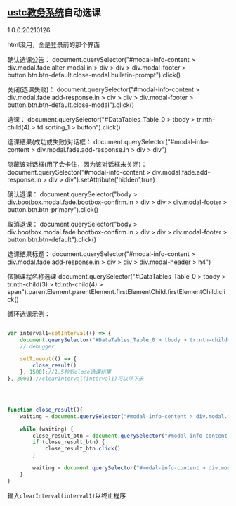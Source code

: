 
## [ustc教务系统](jw.ustc.edu.cn)自动选课

1.0.0.20210126


html没用，全是登录前的那个界面

确认选课公告：
document.querySelector("#modal-info-content > div.modal.fade.alter-modal.in > div > div > div.modal-footer > button.btn.btn-default.close-modal.bulletin-prompt").click()

关闭(选课失败)：
document.querySelector("#modal-info-content > div.modal.fade.add-response.in > div > div > div.modal-footer > button.btn.btn-default.close-modal").click()

选课：
document.querySelector("#DataTables_Table_0 > tbody > tr:nth-child(4) > td.sorting_1 > button").click()

选课结果(成功或失败)对话框：
document.querySelector("#modal-info-content > div.modal.fade.add-response.in > div > div")

隐藏该对话框(用了会卡住，因为该对话框未关闭)：
document.querySelector("#modal-info-content > div.modal.fade.add-response.in > div > div").setAttribute('hidden',true)

确认退课：
document.querySelector("body > div.bootbox.modal.fade.bootbox-confirm.in > div > div > div.modal-footer > button.btn.btn-primary").click()

取消退课：
document.querySelector("body > div.bootbox.modal.fade.bootbox-confirm.in > div > div > div.modal-footer > button.btn.btn-default").click()

选课结果标题：
document.querySelector("#modal-info-content > div.modal.fade.add-response.in > div > div > div.modal-header > h4")

依据课程名称选课
document.querySelector("#DataTables_Table_0 > tbody > tr:nth-child(3) > td:nth-child(4) > span").parentElement.parentElement.firstElementChild.firstElementChild.click()



循环选课示例：
```javascript

var interval1=setInterval(() => {
    document.querySelector("#DataTables_Table_0 > tbody > tr:nth-child(1) > td.sorting_1 > button").click()
    // debugger

    setTimeout(() => {
        close_result()
    }, 1500);//1.5秒后close选课结果
}, 2000);//clearInterval(interval1)可以停下来




function close_result(){
    waiting = document.querySelector("#modal-info-content > div.modal.fade.add-response.in > div > div > div.modal-header > h4")

    while (waiting) {
        close_result_btn = document.querySelector("#modal-info-content > div.modal.fade.add-response.in > div > div > div.modal-footer > button.btn.btn-default.close-modal")
        if (close_result_btn) {
            close_result_btn.click()
        }

        waiting = document.querySelector("#modal-info-content > div.modal.fade.add-response.in > div > div > div.modal-header > h4")
    }
}

```

输入`clearInterval(interval1)`以终止程序



